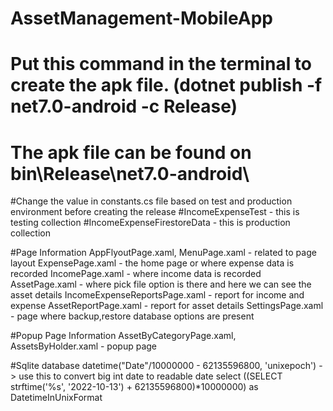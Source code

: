 # AssetManagement-MobileApp
# Put this command in the terminal to create the apk file. (dotnet publish -f net7.0-android -c Release)
# The apk file can be found on bin\Release\net7.0-android\

#Change the value in constants.cs file based on test and production environment before creating the release
#IncomeExpenseTest - this is testing collection
#IncomeExpenseFirestoreData - this is production collection


#Page Information
AppFlyoutPage.xaml, MenuPage.xaml - related to page layout
ExpensePage.xaml - the home page or where expense data is recorded
IncomePage.xaml - where income data is recorded
AssetPage.xaml - where pick file option is there and here we can see the asset details
IncomeExpenseReportsPage.xaml - report for income and expense
AssetReportPage.xaml - report for asset details
SettingsPage.xaml - page where backup,restore database options are present

#Popup Page Information
AssetByCategoryPage.xaml, AssetsByHolder.xaml - popup page

#Sqlite database
datetime("Date"/10000000 - 62135596800, 'unixepoch') -> use this to convert big int date to readable date
select ((SELECT strftime('%s', '2022-10-13') + 62135596800)*10000000) as DatetimeInUnixFormat